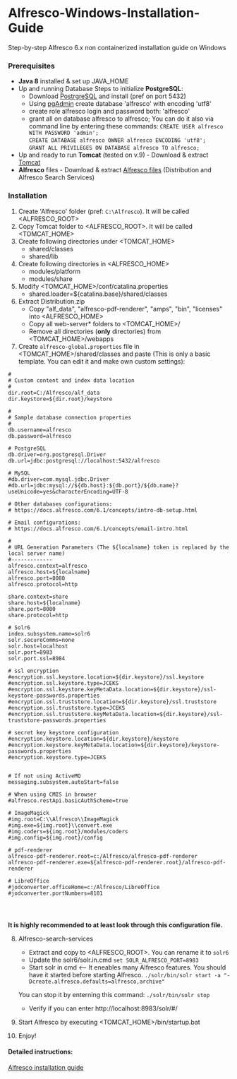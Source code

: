 # Alfresco-Windows-Installation-Guide
Step-by-step Alfresco 6.x non containerized installation guide on Windows

### Prerequisites
 - **Java 8** installed & set up JAVA_HOME
 - Up and running Database
	Steps to initialize **PostgreSQL**:
	- Download [PostrgreSQL]([https://www.postgresql.org/download/]) and install (pref on port 5432)
	- Using [pgAdmin](https://www.pgadmin.org/) create database 'alfresco' with encoding 'utf8'
	- create role alfresco login and password both: 'alfresco'
	- grant all on database alfresco to alfresco;
	You can do it also via command line by entering these commands:
	`CREATE USER alfresco WITH PASSWORD 'admin';`  
	`CREATE DATABASE alfresco OWNER alfresco ENCODING 'utf8';`  
	`GRANT ALL PRIVILEGES ON DATABASE alfresco TO alfresco;`  
- Up and ready to run **Tomcat** (tested on v.9)
		- Download & extract [Tomcat](https://tomcat.apache.org/download-90.cgi) 
-  **Alfresco** files
		- Download & extract [Alfresco files](https://www.alfresco.com/thank-you/thank-you-downloading-alfresco-community-edition) (Distribution and  Alfresco Search Services)
	
	
### Installation
1. Create 'Alfresco' folder (pref: `C:\Alfresco`). It will be called <ALFRESCO_ROOT>
2. Copy Tomcat folder to <ALFRESCO_ROOT>. It will be called <TOMCAT_HOME>
3. Create following directories under <TOMCAT_HOME>
	- shared/classes
	- shared/lib
4.	Create following directories in <ALFRESCO_HOME>
	- modules/platform
	- modules/share
5. Modify <TOMCAT_HOME>/conf/catalina.properties 
	- shared.loader=${catalina.base}/shared/classes
6. Extract Distribution.zip
	- Copy "alf_data", "alfresco-pdf-renderer", "amps", "bin", "licenses" into <ALFRESCO_HOME>
	- Copy all web-server\*  folders to <TOMCAT_HOME>/
	- Remove all directories (**only** directories)  from  <TOMCAT_HOME>/webapps
7. Create `alfresco-global.properties` file in <TOMCAT_HOME>/shared/classes and paste (This is only a basic template. You can edit it and make own custom settings):
```
#
# Custom content and index data location
#
dir.root=C:/Alfresco/alf_data
dir.keystore=${dir.root}/keystore

#
# Sample database connection properties
#
db.username=alfresco
db.password=alfresco

# PostgreSQL
db.driver=org.postgresql.Driver
db.url=jdbc:postgresql://localhost:5432/alfresco

# MySQL
#db.driver=com.mysql.jdbc.Driver
#db.url=jdbc:mysql://${db.host}:${db.port}/${db.name}?useUnicode=yes&characterEncoding=UTF-8 

# Other databases configurations:
# https://docs.alfresco.com/6.1/concepts/intro-db-setup.html

# Email configurations:
# https://docs.alfresco.com/6.1/concepts/email-intro.html

#
# URL Generation Parameters (The ${localname} token is replaced by the local server name)
#-------------
alfresco.context=alfresco
alfresco.host=${localname}
alfresco.port=8080
alfresco.protocol=http

share.context=share
share.host=${localname}
share.port=8080
share.protocol=http

# Solr6
index.subsystem.name=solr6
solr.secureComms=none
solr.host=localhost
solr.port=8983
solr.port.ssl=8984

# ssl encryption
#encryption.ssl.keystore.location=${dir.keystore}/ssl.keystore
#encryption.ssl.keystore.type=JCEKS
#encryption.ssl.keystore.keyMetaData.location=${dir.keystore}/ssl-keystore-passwords.properties
#encryption.ssl.truststore.location=${dir.keystore}/ssl.truststore
#encryption.ssl.truststore.type=JCEKS
#encryption.ssl.truststore.keyMetaData.location=${dir.keystore}/ssl-truststore-passwords.properties

# secret key keystore configuration
#encryption.keystore.location=${dir.keystore}/keystore
#encryption.keystore.keyMetaData.location=${dir.keystore}/keystore-passwords.properties
#encryption.keystore.type=JCEKS


# If not using ActiveMQ
messaging.subsystem.autoStart=false

# When using CMIS in browser
#alfresco.restApi.basicAuthScheme=true

# ImageMagick
#img.root=C:\\Alfresco\\ImageMagick
#img.exe=${img.root}\\convert.exe
#img.coders=${img.root}/modules/coders
#img.config=${img.root}/config

# pdf-renderer
alfresco-pdf-renderer.root=c:/Alfresco/alfresco-pdf-renderer
alfresco-pdf-renderer.exe=${alfresco-pdf-renderer.root}/alfresco-pdf-renderer

# LibreOffice
#jodconverter.officeHome=c:/Alfresco/LibreOffice
#jodconverter.portNumbers=8101




```
__It is highly recommended to at least look through this configuration file.__

8.  Alfresco-search-services 
	- Extract and copy to <ALFRESCO_ROOT>. You can rename it to `solr6`
	- Update the solr6/solr.in.cmd
		`set SOLR_ALFRESCO_PORT=8983`
	- Start solr in cmd <-- It eneables many Alfresco features. You should have it started before starting Alfresco.
	`./solr/bin/solr start -a "-Dcreate.alfresco.defaults=alfresco,archive"`

	You can stop it by enterning this command:
	`./solr/bin/solr stop`
	
	- Verify if you can enter http://localhost:8983/solr/#/
9.  Start Alfresco by executing  <TOMCAT_HOME>/bin/startup.bat
10. Enjoy!


#### Detailed instructions:
[Alfresco installation guide](https://docs.alfresco.com/community/concepts/install-community-intro.html)

